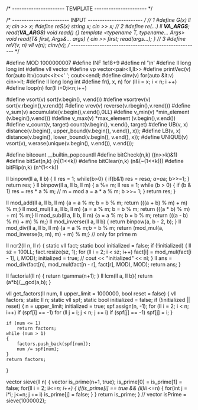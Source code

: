 /* ---------------------- TEMPLATE ---------------------- */

/* ------------------------ INPUT ----------------------- */
// 1
#define G(x) ll x; cin >> x;
#define reS(x) string x; cin >> x;
// 2
#define re(...) ll __VA_ARGS__; read(__VA_ARGS__)
void read() {}
template <typename T, typename... Args>
void read(T& first, Args&... args) {
    cin >> first;
    read(args...);
}
// 3
#define reV(v, n) vll v(n); cinv(v);
/* ------------------------------------------------------ */

#define MOD 1000000007
#define INF 1e18+9
#define nl '\n'
#define ll long long int
#define vll vector<ll>
#define vp vector<pair<ll,ll>>
#define printVec(v) for(auto it:v)cout<<it<<' '; cout<<endl;
#define cinv(v) for(auto &it:v) cin>>it;
#define ll long long int
#define fr(i, x, n) for (ll i = x; i < n; i ++)
#define loop(n) for(ll i=0;i<n;i++)

#define vsort(v) sort(v.begin(), v.end())
#define vsortrev(v) sort(v.rbegin(),v.rend())
#define vrev(v) reverse(v.rbegin(),v.rend())
#define v_sum(v) accumulate(v.begin(),v.end(),0LL)
#define v_min(v) *min_element (v.begin(),v.end())
#define v_max(v) *max_element (v.begin(),v.end())
#define v_count(v, target) count(v.begin(), v.end(), target)
#define UB(v, x) distance(v.begin(), upper_bound(v.begin(), v.end(), x));
#define LB(v, x) distance(v.begin(), lower_bound(v.begin(), v.end(), x));
#define UNIQUE(v) vsort(v), v.erase(unique(v.begin(), v.end()), v.end());

#define bitcount __builtin_popcountll
#define bitCheck(n,k) ((n>>k)&1)
#define bitSet(n,k) (n|(1<<k))
#define bitClear(n,k) (n&(~(1<<k)))
#define bitFlip(n,k) (n^(1<<k))

ll binpow(ll a, ll b) {
    ll res = 1;
    while(b>0)
    {
        if(b&1)
            res = res*a;
        a=a*a;
        b>>=1;
    }
    return res;
}
ll binpow(ll a, ll b, ll m) {
    a %= m;
    ll res = 1;
    while (b > 0) {
        if (b & 1)
            res = res * a % m; // m = mod
        a = a * a % m;
        b >>= 1;
    }
    return res;
}

ll mod_add(ll a, ll b, ll m) {a = a % m; b = b % m; return (((a + b) % m) + m) % m;}
ll mod_mul(ll a, ll b, ll m) {a = a % m; b = b % m; return (((a * b) % m) + m) % m;}
ll mod_sub(ll a, ll b, ll m) {a = a % m; b = b % m; return (((a - b) % m) + m) % m;}
ll mod_inverse(ll a, ll b) { return binpow(a, b - 2, b); }
ll mod_div(ll a, ll b, ll m) {a = a % m;b = b % m; return (mod_mul(a, mod_inverse(b, m), m) + m) % m;} // only for prime m

ll ncr2(ll n, ll r)
{
    static vll fact;
    static bool initialized = false;
    if (!initialized)
    {
        ll sz = 100LL;
        fact.resize(sz, 1);
        for (ll i = 2; i < sz; i++)
            fact[i] = mod_mul(fact[i - 1], i, MOD);
        initialized = true;
        // cout << "initialized" << nl;
    }
    ll ans = mod_div(fact[n], mod_mul(fact[n - r], fact[r], MOD), MOD);
    return ans;
}

ll factorial(ll n) {
    return tgamma(n+1);
}
ll lcm(ll a, ll b){
    return (a*b)/__gcd(a,b);
}

vll get_factors(ll num, ll upper_limit = 1000000, bool reset = false)
{
    vll factors;
    static ll n;
    static vll spf;
    static bool initialized = false;
    if (!initialized || reset)
    {
        n = upper_limit;
        initialized = true;
        spf.assign(n, -1);
        for (ll i = 2; i < n; i++)
            if (spf[i] == -1)
                for (ll j = i; j < n; j += i)
                    if (spf[j] == -1)
                        spf[j] = i;
    }

    if (num <= 1)
        return factors;
    while (num > 1)
    {
        factors.push_back(spf[num]);
        num /= spf[num];
    }
    return factors;
}

vector<bool> sieve(ll n)
{
    vector<bool> is_prime(n+1, true);
    is_prime[0] = is_prime[1] = false;
    for(ll i = 2; i*i<=n; i++)
    {
        if(is_prime[i] == true && (ll)i*i <=n)
        {
            for(int j = i*i; j<=n; j += i)
                is_prime[j] = false;
        }
    }
    return is_prime;
} // vector<bool> isPrime = sieve(1000002);

